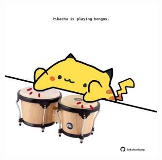 <!-- built at 21/01/2024, 05:41:29 UTC -->
<p align="center">
  <img width="500" height="500" src="./ReadmeImage.svg">
</p>
